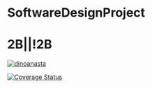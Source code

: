 # SoftwareDesignProject
# 2B||!2B

[![dinoanasta](https://circleci.com/gh/dinoanasta/SoftwareDesignProject.svg?style=shield)](https://app.circleci.com/pipelines/github/dinoanasta/SoftwareDesignProject)

[![Coverage Status](https://coveralls.io/repos/github/dinoanasta/SoftwareDesignProject/badge.svg?branch=master)](https://coveralls.io/github/dinoanasta/SoftwareDesignProject?branch=master)
